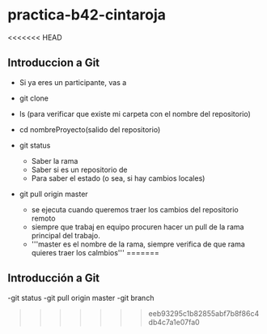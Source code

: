 # practica-b42-cintaroja

<<<<<<< HEAD
## Introduccion a Git

- Si ya eres un participante, vas a

- git clone <url>

- ls (para verificar que existe mi carpeta con el nombre del repositorio)

- cd nombreProyecto(salido del repositorio)

- git status

  - Saber la rama
  - Saber si es un repositorio de
  - Para saber el estado (o sea, si hay cambios locales)

- git pull origin master
  - se ejecuta cuando queremos traer los cambios del repositorio remoto
  - siempre que trabaj en equipo procuren hacer un pull de la rama principal del trabajo.
  - '''master es el nombre de la rama, siempre verifica de que rama quieres traer los calmbios'''
=======
## Introducción a Git


-git status
-git pull origin master
-git branch
>>>>>>> eeb93295c1b82855abf7b8f86c4db4c7a1e07fa0
